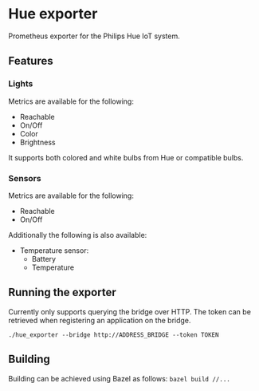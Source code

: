 # Hue exporter

Prometheus exporter for the Philips Hue IoT system. 

## Features

### Lights

Metrics are available for the following:

 * Reachable
 * On/Off
 * Color
 * Brightness

It supports both colored and white bulbs from Hue or compatible bulbs.

### Sensors

Metrics are available for the following:

 * Reachable
 * On/Off

Additionally the following is also available:
 
 * Temperature sensor:
   * Battery
   * Temperature

## Running the exporter

Currently only supports querying the bridge over HTTP.
The token can be retrieved when registering an application on the bridge.

`./hue_exporter --bridge http://ADDRESS_BRIDGE --token TOKEN`

## Building

Building can be achieved using Bazel as follows:
`bazel build //...`
